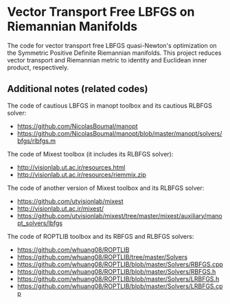 # Vector Transport Free LBFGS on Riemannian Manifolds

The code for vector transport free LBFGS quasi-Newton's optimization on the Symmetric Positive Definite Riemannian manifolds.
This project reduces vector transport and Riemannian metric to identity and Euclidean inner product, respectively. 

## Additional notes (related codes)

The code of cautious LBFGS in manopt toolbox and its cautious RLBFGS solver: 
- https://github.com/NicolasBoumal/manopt
- https://github.com/NicolasBoumal/manopt/blob/master/manopt/solvers/bfgs/rlbfgs.m

The code of Mixest toolbox (it includes its RLBFGS solver): 
- http://visionlab.ut.ac.ir/resources.html
- http://visionlab.ut.ac.ir/resources/riemmix.zip

The code of another version of Mixest toolbox and its RLBFGS solver:
- https://github.com/utvisionlab/mixest
- http://visionlab.ut.ac.ir/mixest/
- https://github.com/utvisionlab/mixest/tree/master/mixest/auxiliary/manopt_solvers/lbfgs

The code of ROPTLIB toolbox and its RBFGS and RLBFGS solvers:
- https://github.com/whuang08/ROPTLIB
- https://github.com/whuang08/ROPTLIB/tree/master/Solvers
- https://github.com/whuang08/ROPTLIB/blob/master/Solvers/RBFGS.cpp
- https://github.com/whuang08/ROPTLIB/blob/master/Solvers/RBFGS.h
- https://github.com/whuang08/ROPTLIB/blob/master/Solvers/LRBFGS.h
- https://github.com/whuang08/ROPTLIB/blob/master/Solvers/LRBFGS.cpp
